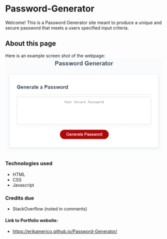 # Password-Generator

Welcome! This is a Password Generator site meant to produce a unique and secure password that meets a users specified input criteria.

## About this page
Here is an example screen shot of the webpage:
![Alt text](Assets/03-javascript-homework-demo.png)


### Technologies used
- HTML
- CSS
- Javascript

### Credits due
- StackOverflow (noted in comments)

#### Link to Portfolio website:
- https://erikamerico.github.io/Password-Generator/
